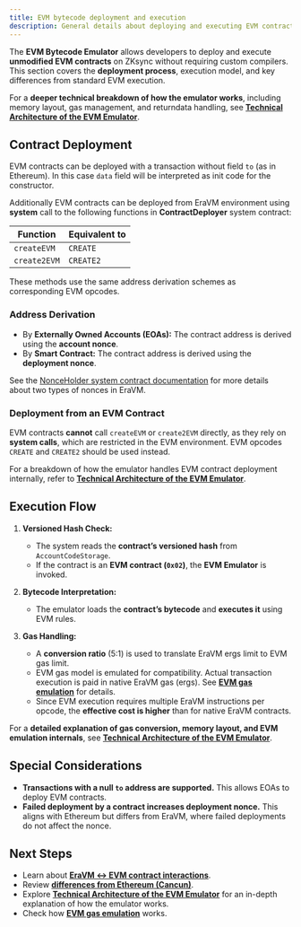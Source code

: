 ```yaml
---
title: EVM bytecode deployment and execution
description: General details about deploying and executing EVM contracts on ZKsync
---
```


The **EVM Bytecode Emulator** allows developers to deploy and execute **unmodified EVM contracts** on ZKsync
without requiring custom compilers. This section covers the **deployment process**, execution model, and key differences from standard EVM execution.

For a **deeper technical breakdown of how the emulator works**, including memory layout, gas management, and
returndata handling, see **[Technical Architecture of the EVM Emulator](./technical-details)**.

## Contract Deployment

EVM contracts can be deployed with a transaction without field `to` (as in Ethereum). In this case `data` field will be interpreted as init code for the constructor.

Additionally EVM contracts can be deployed from EraVM environment using **system** call to the following functions in **ContractDeployer** system contract:

| **Function** | **Equivalent to** |
|-------------|------------------|
| `createEVM` | `CREATE` |
| `create2EVM` | `CREATE2` |

These methods use the same address derivation schemes as corresponding EVM opcodes.

### Address Derivation

- By **Externally Owned Accounts (EOAs):** The contract address is derived using the **account nonce**.
- By **Smart Contract:** The contract address is derived using the **deployment nonce**.

See the [NonceHolder system contract documentation](../contracts/system-contracts#nonceholder)
for more details about two types of nonces in EraVM.

### Deployment from an EVM Contract

EVM contracts **cannot** call `createEVM` or `create2EVM` directly, as they rely on **system calls**, which are restricted in the EVM environment. EVM opcodes `CREATE` and `CREATE2` should be used instead.

For a breakdown of how the emulator handles EVM contract deployment internally, refer to
**[Technical Architecture of the EVM Emulator](./technical-details#contract-deployment-process)**.

## Execution Flow

1. **Versioned Hash Check:**
   - The system reads the **contract’s versioned hash** from `AccountCodeStorage`.
   - If the contract is an **EVM contract (`0x02`)**, the **EVM Emulator** is invoked.

2. **Bytecode Interpretation:**
   - The emulator loads the **contract’s bytecode** and **executes it** using EVM rules.

3. **Gas Handling:**
   - A **conversion ratio** (5:1) is used to translate EraVM ergs limit to EVM gas limit.
   - EVM gas model is emulated for compatibility. Actual transaction execution is paid in native EraVM gas (ergs). See **[EVM gas emulation](./evm-gas-emulation)** for details.
   - Since EVM execution requires multiple EraVM instructions per opcode, the **effective cost is higher** than for native EraVM contracts.

For a **detailed explanation of gas conversion, memory layout, and EVM emulation internals**, see **[Technical Architecture of the EVM Emulator](./technical-details#gas-management)**.

## Special Considerations

- **Transactions with a null `to` address are supported.** This allows EOAs to deploy EVM contracts.
- **Failed deployment by a contract increases deployment nonce.** This aligns with Ethereum but differs from EraVM, where failed deployments do not affect the nonce.

## Next Steps

- Learn about **[EraVM ↔ EVM contract interactions](./era-evm-interactions)**.
- Review **[differences from Ethereum (Cancun)](./evm-differences)**.
- Explore **[Technical Architecture of the EVM Emulator](./technical-details)** for an in-depth explanation of how the emulator works.
- Check how **[EVM gas emulation](./evm-gas-emulation)** works.
